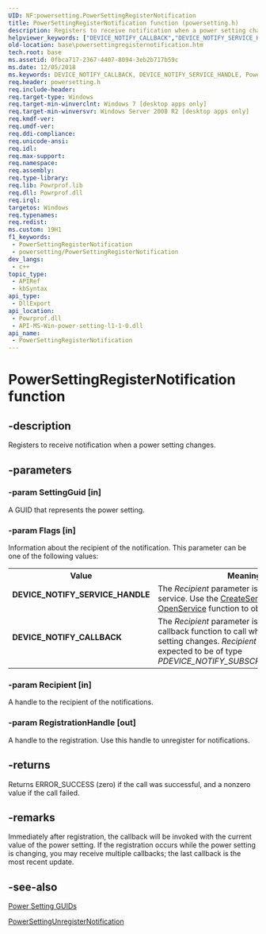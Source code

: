 ```yaml
---
UID: NF:powersetting.PowerSettingRegisterNotification
title: PowerSettingRegisterNotification function (powersetting.h)
description: Registers to receive notification when a power setting changes.
helpviewer_keywords: ["DEVICE_NOTIFY_CALLBACK","DEVICE_NOTIFY_SERVICE_HANDLE","PowerSettingRegisterNotification","PowerSettingRegisterNotification function","base.powersettingregisternotification","powersetting/PowerSettingRegisterNotification","powrprof/PowerSettingRegisterNotification"]
old-location: base\powersettingregisternotification.htm
tech.root: base
ms.assetid: 0fbca717-2367-4407-8094-3eb2b717b59c
ms.date: 12/05/2018
ms.keywords: DEVICE_NOTIFY_CALLBACK, DEVICE_NOTIFY_SERVICE_HANDLE, PowerSettingRegisterNotification, PowerSettingRegisterNotification function, base.powersettingregisternotification, powersetting/PowerSettingRegisterNotification, powrprof/PowerSettingRegisterNotification
req.header: powersetting.h
req.include-header: 
req.target-type: Windows
req.target-min-winverclnt: Windows 7 [desktop apps only]
req.target-min-winversvr: Windows Server 2008 R2 [desktop apps only]
req.kmdf-ver: 
req.umdf-ver: 
req.ddi-compliance: 
req.unicode-ansi: 
req.idl: 
req.max-support: 
req.namespace: 
req.assembly: 
req.type-library: 
req.lib: Powrprof.lib
req.dll: Powrprof.dll
req.irql: 
targetos: Windows
req.typenames: 
req.redist: 
ms.custom: 19H1
f1_keywords:
 - PowerSettingRegisterNotification
 - powersetting/PowerSettingRegisterNotification
dev_langs:
 - c++
topic_type:
 - APIRef
 - kbSyntax
api_type:
 - DllExport
api_location:
 - Powrprof.dll
 - API-MS-Win-power-setting-l1-1-0.dll
api_name:
 - PowerSettingRegisterNotification
---
```


# PowerSettingRegisterNotification function


## -description

Registers to receive notification when a power setting changes.

## -parameters

### -param SettingGuid [in]

A GUID that represents the power setting.

### -param Flags [in]

Information about the recipient of the notification. This parameter can be one of the following values:

<table>
<tr>
<th>Value</th>
<th>Meaning</th>
</tr>
<tr>
<td width="40%"><a id="DEVICE_NOTIFY_SERVICE_HANDLE"></a><a id="device_notify_service_handle"></a><dl>
<dt><b>DEVICE_NOTIFY_SERVICE_HANDLE</b></dt>
</dl>
</td>
<td width="60%">
The <i>Recipient</i> parameter is a handle to a service. Use the <a href="/windows/desktop/api/winsvc/nf-winsvc-createservicea">CreateService</a> or <a href="/windows/desktop/api/winsvc/nf-winsvc-openservicea">OpenService</a> function to obtain this handle.

</td>
</tr>
<tr>
<td width="40%"><a id="DEVICE_NOTIFY_CALLBACK"></a><a id="device_notify_callback"></a><dl>
<dt><b>DEVICE_NOTIFY_CALLBACK</b></dt>
</dl>
</td>
<td width="60%">
The <i>Recipient</i> parameter is a pointer to a callback function to call when the power setting changes. <i>Recipient</i> in this case is expected to be of type <i>PDEVICE_NOTIFY_SUBSCRIBE_PARAMETERS</i>.

</td>
</tr>
</table>

### -param Recipient [in]

A handle to the recipient of the notifications.

### -param RegistrationHandle [out]

A handle to the registration. Use this handle to unregister for notifications.

## -returns

Returns ERROR_SUCCESS (zero) if the call was successful, and a nonzero value if the call failed.

## -remarks

Immediately after registration, the callback will be invoked with the current value of the power setting. If the registration occurs while the power setting is changing, you may receive multiple callbacks; the last callback is the most recent update.

## -see-also

<a href="/windows/desktop/Power/power-setting-guids">Power Setting GUIDs</a>



<a href="/windows/desktop/api/powersetting/nf-powersetting-powersettingunregisternotification">PowerSettingUnregisterNotification</a>
